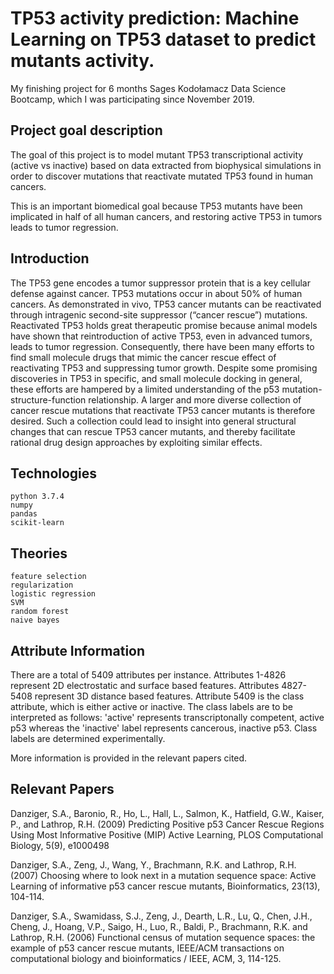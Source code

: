 # TP53 activity prediction: Machine Learning on TP53 dataset to predict mutants activity.
My finishing project for 6 months Sages Kodołamacz Data Science Bootcamp, which I was participating since November 2019.

## Project goal description

The goal of this project is to model mutant TP53 transcriptional activity (active vs inactive) based on data extracted from biophysical simulations in order to discover mutations that reactivate mutated TP53 found in human cancers.

This is an important biomedical goal because TP53 mutants have been implicated in half of all human cancers, and restoring active TP53 in tumors leads to tumor regression.

## Introduction

The TP53 gene encodes a tumor suppressor protein that is a key cellular defense against cancer. TP53 mutations occur in about 50% of human cancers. As demonstrated in vivo, TP53 cancer mutants can be reactivated through intragenic second-site suppressor (“cancer rescue”) mutations. Reactivated TP53 holds great therapeutic promise because animal models have shown that reintroduction of active TP53, even in advanced tumors, leads to tumor regression. Consequently, there have been many efforts to find small molecule drugs that mimic the cancer rescue effect of reactivating TP53 and suppressing tumor growth. Despite some promising discoveries in TP53 in specific, and small molecule docking in general, these efforts are hampered by a limited understanding of the p53 mutation-structure-function relationship. A larger and more diverse collection of cancer rescue mutations that reactivate TP53 cancer mutants is therefore desired. Such a collection could lead to insight into general structural changes that can rescue TP53 cancer mutants, and thereby facilitate rational drug design approaches by exploiting similar effects.

## Technologies

    python 3.7.4
    numpy
    pandas
    scikit-learn

## Theories
    
    feature selection
    regularization
    logistic regression
    SVM
    random forest
    naive bayes


## Attribute Information

There are a total of 5409 attributes per instance.
Attributes 1-4826 represent 2D electrostatic and surface based features.
Attributes 4827-5408 represent 3D distance based features.
Attribute 5409 is the class attribute, which is either active or inactive.
The class labels are to be interpreted as follows: 'active' represents transcriptonally competent, active p53 whereas the 'inactive' label represents cancerous, inactive p53. Class labels are determined experimentally.

More information is provided in the relevant papers cited.

## Relevant Papers

Danziger, S.A., Baronio, R., Ho, L., Hall, L., Salmon, K., Hatfield, G.W., Kaiser, P., and Lathrop, R.H. (2009) Predicting Positive p53 Cancer Rescue Regions Using Most Informative Positive (MIP) Active Learning, PLOS Computational Biology, 5(9), e1000498

Danziger, S.A., Zeng, J., Wang, Y., Brachmann, R.K. and Lathrop, R.H. (2007) Choosing where to look next in a mutation sequence space: Active Learning of informative p53 cancer rescue mutants, Bioinformatics, 23(13), 104-114.

Danziger, S.A., Swamidass, S.J., Zeng, J., Dearth, L.R., Lu, Q., Chen, J.H., Cheng, J., Hoang, V.P., Saigo, H., Luo, R., Baldi, P., Brachmann, R.K. and Lathrop, R.H. (2006) Functional census of mutation sequence spaces: the example of p53 cancer rescue mutants, IEEE/ACM transactions on computational biology and bioinformatics / IEEE, ACM, 3, 114-125. 
